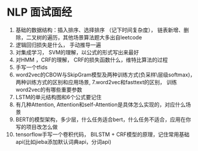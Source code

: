 # NLP 面试面经

1. 基础的数据结构：插入排序、选择排序 （记下时间复杂度）， 链表新增、删除，二叉树的遍历，其他场景算法题大多出自leetcode
2. 逻辑回归损失是什么， 手动推导一遍
3. 对集成学习， SVM的理解，以公式的形式写出来最好
4. 对HMM ，CRF的理解， CRF的损失函数什么，维特比算法的过程
5. 手写一个tfids
6. word2vec的CBOW与SkipGram模型及两种训练方式(负采样\层级softmax)， 两种训练方式的区别和应用场景,
  7.word2vec和fasttext的区别， 训练word2vec的有哪些重要参数
7. LSTM的单元结构图和6个公式要记住
8. 有几种Attention, Attention和self-Attention是具体怎么实现的，对应什么场景
9. BERT的模型架构，多少层，什么任务适合bert，什么任务不适合，应用在你写的项目改怎么做
10. tensorflow手写一个卷积代码， BILSTM + CRF模型的原理，记住常用基础api(比如jieba添加默认词典api，分词api)